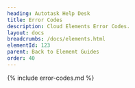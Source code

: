 ```yaml
---
heading: Autotask Help Desk
title: Error Codes
description: Cloud Elements Error Codes.
layout: docs
breadcrumbs: /docs/elements.html
elementId: 123
parent: Back to Element Guides
order: 40
---
```


{% include error-codes.md %}
